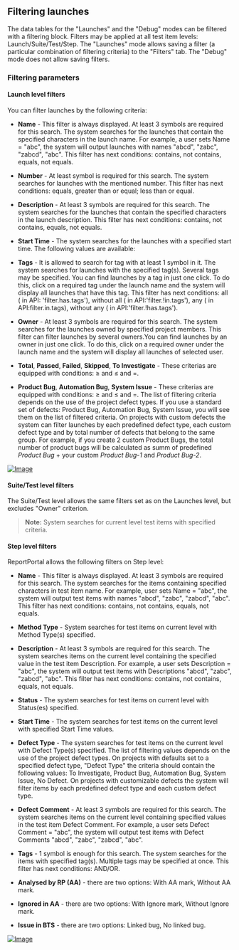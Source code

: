 ## Filtering launches

The data tables for the "Launches" and the "Debug" modes can be filtered with
a filtering block. Filters may be applied at all test item levels:
Launch/Suite/Test/Step. The "Launches" mode allows saving a filter
(a particular combination of filtering criteria) to the "Filters" tab. The
"Debug" mode does not allow saving filters.


### Filtering parameters

#### Launch level filters

You can filter launches by the following criteria:

-   **Name** - This filter is always displayed. At least 3 symbols are required for this search. 
The system searches for the launches that contain the specified characters in the launch name. For example, a user sets Name = "abc", the system will output launches with names "abcd", "zabc", "zabcd", "abc".
This filter has next conditions: contains, not contains, equals, not equals.

-   **Number** - At least symbol is required for this search. 
The system searches for launches with the mentioned number. This filter has next conditions: equals, greater than or equal; less than or equal. 

-   **Description** - At least 3 symbols are required for this search.
The system searches for the launches that contain the specified characters in
the launch description.
This filter has next conditions: contains, not contains, equals, not equals.

-   **Start Time** - The system searches for the launches with a specified start time. The following
values are available:

-   **Tags** - It is allowed to search for tag with at least 1 symbol in it. The system searches for launches 
with the specified tag(s). Several tags may be specified. 
You can find launches by a tag in just one click. To do this, click on a required tag under the launch name 
and the system will display all launches that have this tag.
This filter has next conditions: all ( in API: 'filter.has.tags'), without all ( in API:'filter.!in.tags'), any ( in API:filter.in.tags), without any ( in API:'filter.!has.tags').

-   **Owner** - At least 3 symbols are required for this search. The system searches for the launches owned by specified 
project members. This filter can filter launches by several owners.You can find launches by an owner in just one click. 
To do this, click on a required owner under the launch name and the system will display all launches of selected user.

-   **Total**, **Passed**, **Failed**, **Skipped**, **To Investigate** - These criterias are equipped with conditions: ≥ 
and ≤ and =.

-   **Product Bug**, **Automation Bug**, **System Issue** - These criterias are equipped with conditions: ≥ and ≤ and =.
The list of filtering criteria depends on the use of the project defect types. If you use a standard set of defects: Product Bug, Automation Bug, System Issue, you will see them on the list of filtered criteria. On projects with custom defects the system can filter launches by each predefined defect type, each custom defect type and by total number of defects that belong to the same group.
For example, if you create 2 custom Product Bugs, the total number of product bugs will be calculated as summ of predefined *Product Bug* + your custom *Product Bug-1* and *Product Bug-2*.

[ ![Image](Images/userGuide/filteringLaunches/launchLevelFilters.png) ](https://youtu.be/Rk5khFVwowI)

#### Suite/Test level filters

The Suite/Test level allows the same filters set as on the Launches level, but excludes "Owner" criterion.

>**Note:** System searches for current level test items with specified criteria.

#### Step level filters

ReportPortal allows the following filters on Step level:

-   **Name** - This filter is always displayed. At least 3 symbols are required for this search.
The system searches for the items containing specified characters in test item name. For example, user sets Name = "abc", the system will output test items with names "abcd", "zabc", "zabcd", "abc".
This filter has next conditions: contains, not contains, equals, not equals.

-   **Method Type** - System searches for test items on current level with Method Type(s) specified.

-   **Description** - At least 3 symbols are required for this search.
The system searches items on the current level containing the specified value in the test item Description. For example, a user sets Description = "abc", the system will output test items with
Descriptions "abcd", "zabc", "zabcd", "abc".
This filter has next conditions: contains, not contains, equals, not equals.

-   **Status** - The system searches for test items on current level with Status(es) specified.

-   **Start Time** - The system searches for test items on the current level with specified Start Time values.

-   **Defect Type** - The system searches for test items on the current level with Defect Type(s) specified.
The list of filtering values depends on the use of the project defect types.
On projects with defaults set to a specified defect type, "Defect Type" the criteria should contain the following values: To Investigate, Product Bug, Automation Bug, System Issue, No Defect.
On projects with customizable defects the system will filter items by each predefined defect type and each custom defect type.

-   **Defect Comment** - At least 3 symbols are required for this search.
The system searches items on the current level containing specified values in the test item Defect Comment.
For example, a user sets Defect Comment = "abc", the system will output test items with
Defect Comments "abcd", "zabc", "zabcd", "abc".

-   **Tags** - 1 symbol is enough for this search.
The system searches for the items with specified tag(s). Multiple tags may be
specified at once. This filter has next conditions: AND/OR.

-   **Analysed by RP (AA)** - there are two options: With AA mark, Without AA mark.

-   **Ignored in AA** -  there are two options: With Ignore mark, Without Ignore mark.

-   **Issue in BTS** - there are two options: Linked bug, No linked bug.

[ ![Image](Images/userGuide/filteringLaunches/stepLevelFilters.png) ](https://youtu.be/S4aViEIurn4)

